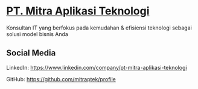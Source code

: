# [PT. Mitra Aplikasi Teknologi](https://mitraaplikasiteknologi.com)

 Konsultan IT yang berfokus pada kemudahan & efisiensi teknologi sebagai solusi model bisnis Anda

## Social Media

LinkedIn: <https://www.linkedin.com/company/pt-mitra-aplikasi-teknologi>

GitHub: <https://github.com/mitraptek/profile>
